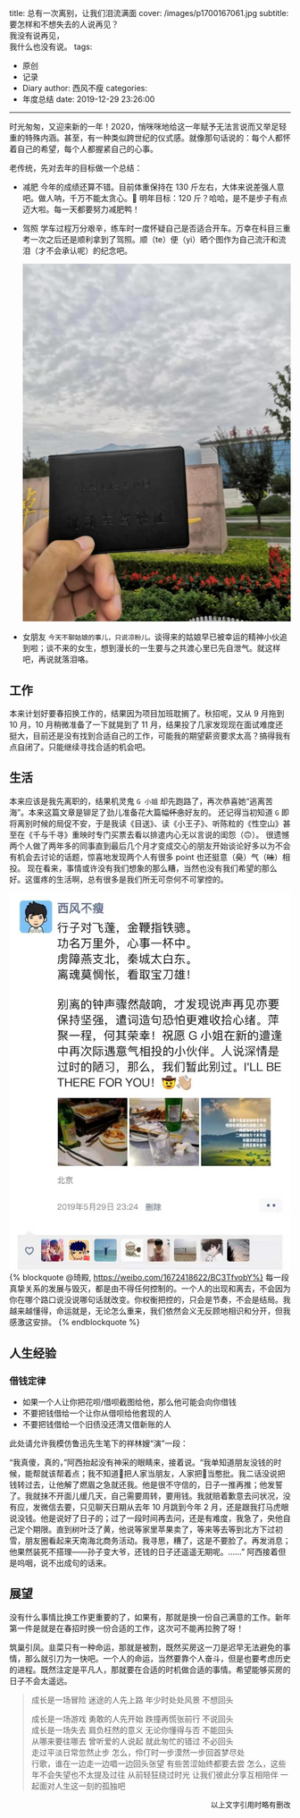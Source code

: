 title: 总有一次离别，让我们泪流满面
cover: /images/p1700167061.jpg
subtitle: 要怎样和不想失去的人说再见？<br>我没有说再见，<br>我什么也没有说。
tags:
  - 原创
  - 记录
  - Diary
author: 西风不瘦
categories:
  - 年度总结
date: 2019-12-29 23:26:00
---
时光匆匆，又迎来新的一年！2020，悄咪咪地给这一年赋予无法言说而又举足轻重的特殊内涵。甚至，有一种类似跨世纪的仪式感。就像那句话说的：每个人都怀着自己的希望，每个人都握紧自己的心事。

老传统，先对去年的目标做一个总结：
* 减肥
    今年的成绩还算不错。目前体重保持在 130 斤左右，大体来说差强人意吧。做人呐，千万不能太贪心。🤣
    明年目标：120 斤？哈哈，是不是步子有点迈大啦。每一天都要努力减肥鸭！

* 驾照
    学车过程万分艰辛，练车时一度怀疑自己是否适合开车。万幸在科目三重考一次之后还是顺利拿到了驾照。顺（te）便（yi）晒个图作为自己流汗和流泪（才不会承认呢）的纪念吧。

    ![驾照留念](/images/driver-card.jpg)

* 女朋友
    `今天不聊姑娘的事儿，只说凉粉儿。`谈得来的姑娘早已被幸运的精神小伙追到啦；谈不来的女生，想到漫长的一生要与之共渡心里已先自泄气。就这样吧，再说就落泪咯。

## 工作

本来计划好要春招换工作的，结果因为项目加班耽搁了。秋招呢，又从 9 月拖到 10 月，10 月稍微准备了一下就晃到了 11 月，结果投了几家发现现在面试难度还挺大，目前还是没有找到合适自己的工作，可能我的期望薪资要求太高？搞得我有点自闭了。只能继续寻找合适的机会吧。

## 生活

本来应该是我先离职的，结果机灵鬼 `G 小姐` 却先跑路了，再次恭喜她“逃离苦海”。本来这篇文章是铆足了劲儿准备花大篇幅~~怀念~~好友的。
还记得当初知道 `G` 即将离别时候的局促不安，于是我读《目送》、读《小王子》、听陈粒的《性空山》甚至在《千与千寻》重映时专门买票去看以排遣内心无以言说的闺怨（🙃）。
很遗憾两个人做了两年多的同事直到最后几个月才变成交心的朋友开始谈论好多以为不会有机会去讨论的话题，惊喜地发现两个人有很多 point 也还挺意（~~臭~~）气（~~味~~）相投。
现在看来，事情或许没有我们想象的那么糟，当然也没有我们希望的那么好。这蛋疼的生活啊，总有很多是我们所无可奈何不可掌控的。

![心事一杯中](/images/figure_20191205230136.jpg)
{% blockquote @琦殿, https://weibo.com/1672418622/BC3TfvobY%}
每一段真挚关系的发展与毁灭，都是由不得任何控制的。一个人的出现和离去，不会因为你在哪个路口说没说哪句话就改变。你权衡把控的，只会是节奏，不会是结局。我越来越懂得，命运就是，无论怎么重来，我们依然会义无反顾地相识和分开，但我感激这安排。
{% endblockquote %}

## 人生经验

### 借钱定律

* 如果一个人让你把花呗/借呗截图给他，那么他可能会向你借钱
* 不要把钱借给一个让你从借呗给他套现的人
* 不要把钱借给一个旧债没还清又借新账的人

此处请允许我模仿鲁迅先生笔下的祥林嫂“演”一段：

“我真傻，真的，”阿西抬起没有神采的眼睛来，接着说。“我单知道朋友没钱的时候，能帮就该帮着点；我不知道🧓把人家当朋友，人家把🧓当憨批。我二话没说把钱转过去，让他解了燃眉之急就还我。他是很不守信的，日子一推再推；他发誓了。我就抹不开面儿缓几天，自己需要周转，要用钱。我就赔着歉意去问状况，没有应，发微信去要，只见聊天日期从去年 10 月跳到今年 2 月，还是跟我打马虎眼说没钱。他是说好了日子的；过了一段时间再去问，还是有难度，我急了，央他自己定个期限。直到树叶泛了黄，他说等家里苹果卖了，等来等去等到北方下过初雪，朋友圈看起来天南海北商务活动。我寻思，糟了，这是不要脸了。再发消息；他果然装死不搭理——孙子变大爷，还钱的日子还遥遥无期呢。……” 阿西接着但是呜咽，说不出成句的话来。

## 展望

没有什么事情比换工作更重要的了，如果有，那就是换一份自己满意的工作。新年第一件是就是在春招时换一份合适的工作，这次可不能再拉胯了呀！

筑巢引凤。韭菜只有一种命运，那就是被割，既然买房这一刀是迟早无法避免的事情，那么就引刀为一快吧。一个人的命运，当然要靠个人奋斗，但是也要考虑历史的进程。既然注定是平凡人，那就要在合适的时机做合适的事情。希望能够买房的日子不会太遥远。

<meting-js
	auto="https://music.163.com/#/song?id=449578813">
</meting-js>
> 成长是一场冒险
迷途的人先上路
年少时处处风景
不想回头
>
> 成长是一场游戏
勇敢的人先开始
跌撞再慌张前行
不说回头
><br>
> 成长是一场失去
肩负枉然的意义
无论你懂得与否
不能回头
><br>
> 从哪来要往哪去
曾听爱的人说起
就此匆忙的错过
不必回头
><br>
> 走过平淡日常忽然止步
怎么，伶仃时一步漠然一步回首梦尽处
><br>
> 行歌，谁在一边走一边唱一边回头张望
有些苦涩始终都要去尝
怎么，这些年不会失望也不太提及过往
从前轻狂绕过时光
让我们彼此分享互相陪伴
一起面对人生这一刻的孤独吧

<div align = right> <font size = 2>以上文字引用时略有删改 </font> </div>